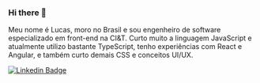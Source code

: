 ### Hi there 👋

Meu nome é Lucas, moro no Brasil e sou engenheiro de software especializado em front-end na CI&T. Curto muito a linguagem JavaScript e atualmente utilizo bastante TypeScript, tenho experiências com React e Angular, e também curto demais CSS e conceitos UI/UX.

[![Linkedin Badge](https://img.shields.io/badge/-LinkedIn-blue?style=flat-square&logo=Linkedin&logoColor=white&link=https://www.linkedin.com/in/lucas-ferrari-benetti-877079134/)](https://www.linkedin.com/in/lucas-ferrari-benetti-877079134/)

<!--
**LucasFerrariBenetti/LucasFerrariBenetti** is a ✨ _special_ ✨ repository because its `README.md` (this file) appears on your GitHub profile.

Here are some ideas to get you started:

- 🔭 I’m currently working on ...
- 🌱 I’m currently learning ...
- 👯 I’m looking to collaborate on ...
- 🤔 I’m looking for help with ...
- 💬 Ask me about ...
- 📫 How to reach me: ...
- 😄 Pronouns: ...
- ⚡ Fun fact: ...
-->
